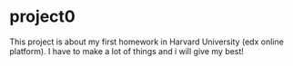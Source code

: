 # project0

This project is about my first homework in Harvard University (edx online platform). I have to make a lot of things and i will give my best!
